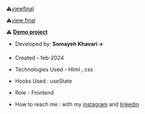 



⚠️[viewfinal](https://user-images.githubusercontent.com/109727844/204102879-086fee63-9bda-43b2-a1aa-49879c3f2d39.jpg)

⚠️[view final](https://user-images.githubusercontent.com/109727844/204102930-fac80657-4d16-4816-b476-a88e984abefe.jpg)

⚠️ **[Demo project](https://somayehkhavariweb.github.io/pr1/)**

* Developed by: **Somayeh Khavari** ✈️

* Created -  feb-2024

* Technologies Used - Html , css 

* Hooks Used : useState 

* Role - Frontend

* How to reach me : with my [instagram](https://www.instagram.com/somayeh.khavari_web?igsh=YzAwZjE1ZTI0Zg==) and [linkedin](https://www.linkedin.com/in/somayeh-khavari-1a648b2a8)
